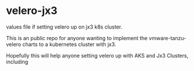 # velero-jx3
values file if setting velero up on jx3 k8s cluster.

This is an public repo for anyone wanting to implement the vmware-tanzu-velero charts to a kubernetes cluster with jx3.

Hopefully this will help anyone setting velero up with AKS and Jx3 Clusters, including 
